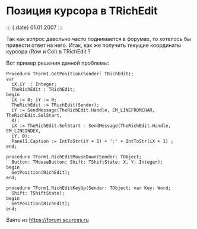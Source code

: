 Позиция курсора в TRichEdit
===========================

::: {.date}
01.01.2007
:::

Так как вопрос давольно часто поднимается в форумах, то хотелось бы
привести ответ на него. Итак, как же получить текущие координаты курсора
(Row и Col) в TRichEdit ?

Вот пример решения данной проблемы:

    Procedure TForm1.GetPosition(Sender: TRichEdit);
    var
      iX,iY  : Integer;
      TheRichEdit : TRichEdit;
    begin
      iX := 0; iY := 0;
      TheRichEdit := TRichEdit(Sender);
      iY := SendMessage(TheRichEdit.Handle, EM_LINEFROMCHAR, TheRichEdit.SelStart,
      0);
      iX := TheRichEdit.SelStart - SendMessage(TheRichEdit.Handle, EM_LINEINDEX,
      iY, 0);
      Panel1.Caption := IntToStr(iY + 1) + ':' + IntToStr(iX + 1) ;
    end;
     
    procedure TForm1.RichEditMouseDown(Sender: TObject;
      Button: TMouseButton; Shift: TShiftState; X, Y: Integer);
    begin
      GetPosition(RichEdit);
    end;
     
    procedure TForm1.RichEditKeyUp(Sender: TObject; var Key: Word;
      Shift: TShiftState);
    begin
      GetPosition(RichEdit);
    end;

Взято из <https://forum.sources.ru>
